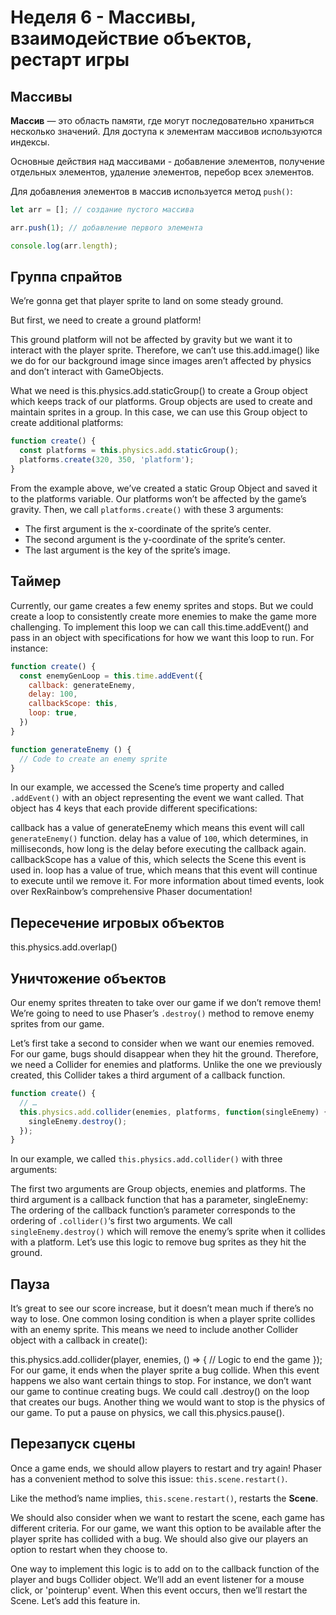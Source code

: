# Неделя 6 - Массивы, взаимодействие объектов, рестарт игры

<!-- Creating sprites that are affected by physics.
Creating groups of sprites affected by physics.
Creating groups of sprites NOT affected by physics.
Adding Colliders objects between sprites and groups of sprites.
Creating a loop to continuously execute a function.
Pausing physics.
Restarting a Scene. -->

## Массивы

**Массив** — это область памяти, где могут последовательно храниться несколько значений.
Для доступа к элементам массивов используются индексы.

Основные действия над массивами - добавление элементов, получение отдельных элементов, удаление элементов, перебор всех элементов.

Для добавления элементов в массив используется метод `push()`:

```JavaScript
let arr = []; // создание пустого массива

arr.push(1); // добавление первого элемента

console.log(arr.length);
```

## Группа спрайтов

We’re gonna get that player sprite to land on some steady ground. 

But first, we need to create a ground platform! 

This ground platform will not be affected by gravity but we want it to interact with the player sprite. Therefore, we can’t use this.add.image() like we do for our background image since images aren’t affected by physics and don’t interact with GameObjects.

What we need is this.physics.add.staticGroup() to create a Group object which keeps track of our platforms. Group objects are used to create and maintain sprites in a group. In this case, we can use this Group object to create additional platforms:

```JavaScript
function create() {
  const platforms = this.physics.add.staticGroup();
  platforms.create(320, 350, 'platform');
}
```

From the example above, we’ve created a static Group Object and saved it to the platforms variable. Our platforms won’t be affected by the game’s gravity. Then, we call `platforms.create()` with these 3 arguments:

* The first argument is the x-coordinate of the sprite’s center.
* The second argument is the y-coordinate of the sprite’s center.
* The last argument is the key of the sprite’s image.

## Таймер

Currently, our game creates a few enemy sprites and stops. But we could create a loop to consistently create more enemies to make the game more challenging. To implement this loop we can call this.time.addEvent() and pass in an object with specifications for how we want this loop to run. For instance:

```JavaScript
function create() {
  const enemyGenLoop = this.time.addEvent({
    callback: generateEnemy,
    delay: 100,
    callbackScope: this,
    loop: true,
  })
} 

function generateEnemy () { 
  // Code to create an enemy sprite
}
```

In our example, we accessed the Scene’s time property and called `.addEvent()` with an object representing the event we want called. That object has 4 keys that each provide different specifications:

callback has a value of generateEnemy which means this event will call `generateEnemy()` function.
delay has a value of `100`, which determines, in milliseconds, how long is the delay before executing the callback again.
callbackScope has a value of this, which selects the Scene this event is used in.
loop has a value of true, which means that this event will continue to execute until we remove it.
For more information about timed events, look over RexRainbow’s comprehensive Phaser documentation!


## Пересечение игровых объектов 

this.physics.add.overlap()

## Уничтожение объектов

Our enemy sprites threaten to take over our game if we don’t remove them! We’re going to need to use Phaser’s `.destroy()` method to remove enemy sprites from our game.

Let’s first take a second to consider when we want our enemies removed. For our game, bugs should disappear when they hit the ground. Therefore, we need a Collider for enemies and platforms. Unlike the one we previously created, this Collider takes a third argument of a callback function.

```JavaScript
function create() {
  // … 
  this.physics.add.collider(enemies, platforms, function(singleEnemy) {
    singleEnemy.destroy();
  });
}
```

In our example, we called `this.physics.add.collider()` with three arguments:

The first two arguments are Group objects, enemies and platforms.
The third argument is a callback function that has a parameter, singleEnemy:
The ordering of the callback function’s parameter corresponds to the ordering of `.collider()`‘s first two arguments.
We call `singleEnemy.destroy()` which will remove the enemy’s sprite when it collides with a platform.
Let’s use this logic to remove bug sprites as they hit the ground.

## Пауза

It’s great to see our score increase, but it doesn’t mean much if there’s no way to lose. One common losing condition is when a player sprite collides with an enemy sprite. This means we need to include another Collider object with a callback in create():

this.physics.add.collider(player, enemies, () => {
  // Logic to end the game
});
For our game, it ends when the player sprite a bug collide. When this event happens we also want certain things to stop. For instance, we don’t want our game to continue creating bugs. We could call .destroy() on the loop that creates our bugs. Another thing we would want to stop is the physics of our game. To put a pause on physics, we call this.physics.pause().

## Перезапуск сцены

Once a game ends, we should allow players to restart and try again! Phaser has a convenient method to solve this issue: `this.scene.restart()`.

Like the method’s name implies, `this.scene.restart()`, restarts the **Scene**.

We should also consider when we want to restart the scene, each game has different criteria. For our game, we want this option to be available after the player sprite has collided with a bug. We should also give our players an option to restart when they choose to.

One way to implement this logic is to add on to the callback function of the player and bugs Collider object. We’ll add an event listener for a mouse click, or 'pointerup' event. When this event occurs, then we’ll restart the Scene. Let’s add this feature in.

<!-- Работа с мышью, методы массивов, применение объектов в качестве словарей

Работа с мышью, изучение методов массивов и объектов, отрисовка изображений

1. Работа с мышью
2. Итерации
3. Словари
4. Изображения
5. Визуализация итераций

Пример: <http://www.codeskulptor.org/#user14_2efEcq2Lra_76.py>

Пример js: <http://divideby5.com/games/memorymatcher/>

## Ссылки

1. [A 3 part tutorial on using the Graphics features to draw all kinds of interesting shapes.](https://www.phaser.io/news/2017/02/drawing-graphics-tutorials) -->
